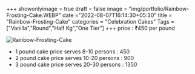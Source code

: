 +++
showonlyimage = true
draft = false
image = "img/portfolio/Rainbow-Frosting-Cake.WEBP"
date ="2022-08-07T16:14:30+05:30"
title = "Rainbow-Frosting-Cake"
categories = "Celebration Cakes"
Tags = ["Vanilla","Round","Half Kg","One Tier"]
+++
price : ₹450 per pound
<!--more-->
![Rainbow-Frosting-Cake](/img/portfolio/Rainbow-Frosting-Cake.WEBP)
* 1 pound cake price serves 8-10 persons : 450
* 2 pound cake price serves 10-20 persons : 900
* 3 pound cake price serves 20-30 persons : 1350
